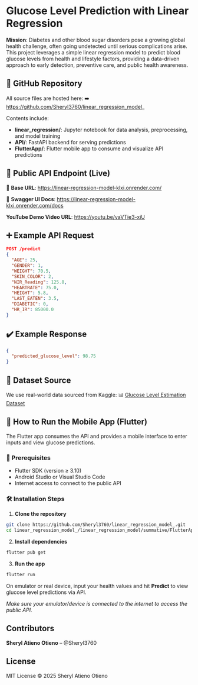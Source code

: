 # Glucose Level Prediction with Linear Regression

**Mission**: Diabetes and other blood sugar disorders pose a growing global health challenge, often going undetected until serious complications arise. This project leverages a simple linear regression model to predict blood glucose levels from health and lifestyle factors, providing a data-driven approach to early detection, preventive care, and public health awareness.

## 🔗 GitHub Repository
All source files are hosted here: ➡️ https://github.com/Sheryl3760/linear_regression_model_

Contents include:
- **linear_regression/**: Jupyter notebook for data analysis, preprocessing, and model training
- **API/**: FastAPI backend for serving predictions  
- **FlutterApp/**: Flutter mobile app to consume and visualize API predictions

## 📡 Public API Endpoint (Live)
🔗 **Base URL**: https://linear-regression-model-klxi.onrender.com/

📘 **Swagger UI Docs**: https://linear-regression-model-klxi.onrender.com/docs

**YouTube Demo Video URL**: https://youtu.be/vaVTie3-xiU

## ➕ Example API Request
```json
POST /predict
{
  "AGE": 25,
  "GENDER": 1,
  "WEIGHT": 70.5,
  "SKIN_COLOR": 2,
  "NIR_Reading": 125.8,
  "HEARTRATE": 75.0,
  "HEIGHT": 5.8,
  "LAST_EATEN": 3.5,
  "DIABETIC": 0,
  "HR_IR": 85000.0
}
```

## ✔️ Example Response
```json
{
  "predicted_glucose_level": 98.75
}
```

## 🧠 Dataset Source
We use real-world data sourced from Kaggle: 📊 [Glucose Level Estimation Dataset](https://www.kaggle.com/datasets/fatimaafzaal/glucose-level-estimation?utm_source=chatgpt.com)

## 📱 How to Run the Mobile App (Flutter)
The Flutter app consumes the API and provides a mobile interface to enter inputs and view glucose predictions.

### 🚀 Prerequisites
- Flutter SDK (version ≥ 3.10)
- Android Studio or Visual Studio Code
- Internet access to connect to the public API

### 🛠️ Installation Steps

1. **Clone the repository**
```bash
git clone https://github.com/Sheryl3760/linear_regression_model_.git
cd linear_regression_model_/linear_regression_model/summative/FlutterApp/glucose_prediction_app
```

2. **Install dependencies**
```bash
flutter pub get
```

3. **Run the app**
```bash
flutter run
```

On emulator or real device, input your health values and hit **Predict** to view glucose level predictions via API.

*Make sure your emulator/device is connected to the internet to access the public API.*

## Contributors
**Sheryl Atieno Otieno** – @Sheryl3760

## License
MIT License © 2025 Sheryl Atieno Otieno

